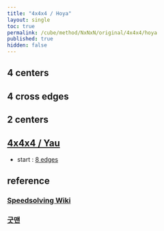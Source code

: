```yaml
---
title: "4x4x4 / Hoya"
layout: single
toc: true
permalink: /cube/method/NxNxN/original/4x4x4/hoya
published: true
hidden: false
---
```


<head>
  <base target="_blank">
</head>



## 4 centers



## 4 cross edges



## 2 centers



## [4x4x4 / Yau](/cube/method/NxNxN/original/4x4x4/yau)

- start : [8 edges](/cube/method/NxNxN/original/4x4x4/yau#8-edges)



## reference

### [Speedsolving Wiki](https://www.speedsolving.com/wiki/index.php/Hoya_method)
### [굿맨](https://youtu.be/k9dNU6h8g5o)
